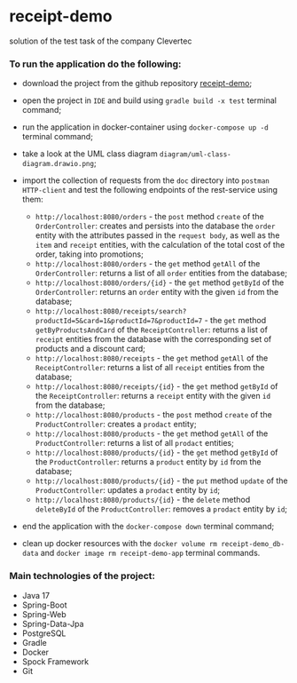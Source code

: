 # receipt-demo

solution of the test task of the company Clevertec


### To run the application do the following:

- download the project from the github repository [receipt-demo](https://github.com/dyskop/receipt-demo.git);
- open the project in `IDE` and build using `gradle build -x test` terminal command;
- run the application in docker-container using `docker-compose up -d` terminal command;
- take a look at the UML class diagram `diagram/uml-class-diagram.drawio.png`;
- import the collection of requests from the `doc` directory into `postman HTTP-client` and test the following endpoints of the rest-service using them:

    * `http://localhost:8080/orders` - the `post` method `create` of the `OrderController`: creates and persists into the database the `order` entity with the attributes passed in the `request body`, as well as the `item` and `receipt` entities, with the calculation of the total cost of the order, taking into promotions;
    * `http://localhost:8080/orders` - the `get` method `getAll` of the `OrderController`: returns a list of all `order` entities from the database;
    * `http://localhost:8080/orders/{id}` - the `get` method `getById` of the `OrderController`: returns an `order` entity with the given `id` from the database;
    * `http://localhost:8080/receipts/search?productId=5&card=1&productId=7&productId=7` - the `get` method `getByProductsAndCard` of the `ReceiptController`: returns a list of `receipt` entities from the database with the corresponding set of products and a discount card;
    * `http://localhost:8080/receipts` - the `get` method `getAll` of the `ReceiptController`: returns a list of all `receipt` entities from the database;
    * `http://localhost:8080/receipts/{id}` - the `get` method `getById` of the `ReceiptController`: returns a `receipt` entity with the given `id` from the database;
    * `http://localhost:8080/products` - the `post` method `create` of the `ProductController`: creates a `prodact` entity;
    * `http://localhost:8080/products` - the `get` method `getAll` of the `ProductController`: returns a list of all `prodact` entities;
    * `http://localhost:8080/products/{id}` - the `get` method `getById` of the `ProductController`: returns a `product` entity by `id` from the database;
    * `http://localhost:8080/products/{id}` - the `put` method `update` of the `ProductController`: updates a `prodact` entity by `id`;
    * `http://localhost:8080/products/{id}` - the `delete` method `deleteById` of the `ProductController`: removes a `prodact` entity by `id`;
    
- end the application with the `docker-compose down` terminal command;
- clean up docker resources with the `docker volume rm receipt-demo_db-data` and `docker image rm receipt-demo-app` terminal commands.

### Main technologies of the project:

- Java 17
- Spring-Boot
- Spring-Web
- Spring-Data-Jpa
- PostgreSQL
- Gradle
- Docker
- Spock Framework
- Git
